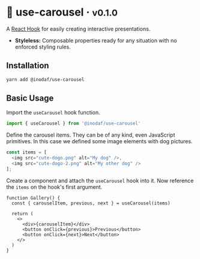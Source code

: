 # 🎠 use-carousel · <small>v0.1.0</small>
A [React Hook](https://reactjs.org/docs/hooks-intro.html) for easily creating interactive presentations.

- **Styleless:** Composable properties ready for any situation with no enforced styling rules.

## Installation
```sh
yarn add @inodaf/use-carousel
```

## Basic Usage

Import the `useCarousel` hook function.
```ts
import { useCarousel } from '@inodaf/use-carousel'
```

Define the carousel items. They can be of any kind, even JavaScript primitives. In this case we defined some image elements with dog pictures.
```ts
const items = [
  <img src="cute-dogo.png" alt="My dog" />,
  <img src="cute-dogo-2.png" alt="My other dog" />
];
```

Create a component and attach the `useCarousel` hook into it. Now reference the `items` on the hook's first argument.
```tsx
function Gallery() {
  const { carouselItem, previous, next } = useCarousel(items)

  return (
    <>
      <div>{carouselItem}</div>
      <button onClick={previous}>Previous</button>
      <button onClick={next}>Next</button>
    </>
  )
}
```